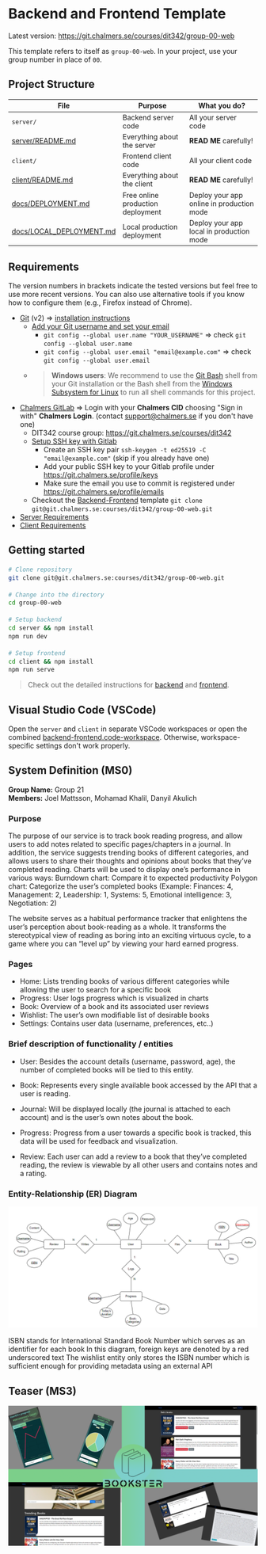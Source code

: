 # Backend and Frontend Template

Latest version: https://git.chalmers.se/courses/dit342/group-00-web

This template refers to itself as `group-00-web`. In your project, use your group number in place of `00`.

## Project Structure

| File        | Purpose           | What you do?  |
| ------------- | ------------- | ----- |
| `server/` | Backend server code | All your server code |
| [server/README.md](server/README.md) | Everything about the server | **READ ME** carefully! |
| `client/` | Frontend client code | All your client code |
| [client/README.md](client/README.md) | Everything about the client | **READ ME** carefully! |
| [docs/DEPLOYMENT.md](docs/DEPLOYMENT.md) | Free online production deployment | Deploy your app online in production mode |
| [docs/LOCAL_DEPLOYMENT.md](docs/LOCAL_DEPLOYMENT.md) | Local production deployment | Deploy your app local in production mode |

## Requirements

The version numbers in brackets indicate the tested versions but feel free to use more recent versions.
You can also use alternative tools if you know how to configure them (e.g., Firefox instead of Chrome).

* [Git](https://git-scm.com/) (v2) => [installation instructions](https://www.atlassian.com/git/tutorials/install-git)
  * [Add your Git username and set your email](https://docs.gitlab.com/ce/gitlab-basics/start-using-git.html#add-your-git-username-and-set-your-email)
    * `git config --global user.name "YOUR_USERNAME"` => check `git config --global user.name`
    * `git config --global user.email "email@example.com"` => check `git config --global user.email`
  * > **Windows users**: We recommend to use the [Git Bash](https://www.atlassian.com/git/tutorials/git-bash) shell from your Git installation or the Bash shell from the [Windows Subsystem for Linux](https://docs.microsoft.com/en-us/windows/wsl/install-win10) to run all shell commands for this project.
* [Chalmers GitLab](https://git.chalmers.se/) => Login with your **Chalmers CID** choosing "Sign in with" **Chalmers Login**. (contact [support@chalmers.se](mailto:support@chalmers.se) if you don't have one)
  * DIT342 course group: https://git.chalmers.se/courses/dit342
  * [Setup SSH key with Gitlab](https://docs.gitlab.com/ee/ssh/)
    * Create an SSH key pair `ssh-keygen -t ed25519 -C "email@example.com"` (skip if you already have one)
    * Add your public SSH key to your Gitlab profile under https://git.chalmers.se/profile/keys
    * Make sure the email you use to commit is registered under https://git.chalmers.se/profile/emails
  * Checkout the [Backend-Frontend](https://git.chalmers.se/courses/dit342/group-00-web) template `git clone git@git.chalmers.se:courses/dit342/group-00-web.git`
* [Server Requirements](./server/README.md#Requirements)
* [Client Requirements](./client/README.md#Requirements)

## Getting started

```bash
# Clone repository
git clone git@git.chalmers.se:courses/dit342/group-00-web.git

# Change into the directory
cd group-00-web

# Setup backend
cd server && npm install
npm run dev

# Setup frontend
cd client && npm install
npm run serve
```

> Check out the detailed instructions for [backend](./server/README.md) and [frontend](./client/README.md).

## Visual Studio Code (VSCode)

Open the `server` and `client` in separate VSCode workspaces or open the combined [backend-frontend.code-workspace](./backend-frontend.code-workspace). Otherwise, workspace-specific settings don't work properly.

## System Definition (MS0)

**Group Name:** Group 21<br />
**Members:** Joel Mattsson, Mohamad Khalil, Danyil Akulich

### Purpose

The purpose of our service is to track book reading progress, and allow users to add notes related to specific pages/chapters in a journal. In addition, the service suggests trending books of different categories, and allows users to share their thoughts and opinions about books that they’ve completed reading. Charts will be used to display one’s performance in various ways:
Burndown chart: Compare it to expected productivity
Polygon chart: Categorize the user’s completed books (Example: Finances: 4, Management: 2, Leadership: 1, Systems: 5, Emotional intelligence: 3, Negotiation: 2)

The website serves as a habitual performance tracker that enlightens the user’s perception about book-reading as a whole. It transforms the stereotypical view of reading as boring into an exciting virtuous cycle, to a game where you can “level up” by viewing your hard earned progress.


### Pages

* Home: Lists trending books of various different categories while allowing the user to search for a specific book
* Progress: User logs progress which is visualized in charts
* Book: Overview of a book and its associated user reviews
* Wishlist: The user’s own modifiable list of desirable books
* Settings: Contains user data (username, preferences, etc..)

### Brief description of functionality / entities

* User: Besides the account details (username, password, age), the number of completed books will be tied to this entity.

* Book: Represents every single available book accessed by the API that a user is reading.

* Journal: Will be displayed locally (the journal is attached to each account) and is the user’s own notes about the book.

* Progress: Progress from a user towards a specific book is tracked, this data will be used for feedback and visualization.

* Review: Each user can add a review to a book that they’ve completed reading, the review is viewable by all other users and contains notes and a rating.

### Entity-Relationship (ER) Diagram

![ER Diagram](./images/er_diagram.png)

ISBN stands for International Standard Book Number which serves as an identifier for each book
In this diagram, foreign keys are denoted by a red underscored text
The wishlist entity only stores the ISBN number which is sufficient enough for providing metadata using an external API

## Teaser (MS3)

![Teaser](./images/teaser.png)
